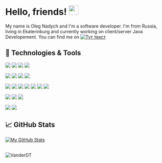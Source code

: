 # Hello, friends! <img src="https://raw.githubusercontent.com/MartinHeinz/MartinHeinz/master/wave.gif" width="30px">

My name is Oleg Nadych and I'm a software developer. I'm from Russia, living in Ekaterinburg and currently working on client/server Java Developement. You can find me on [![Тут текст](http://component-m.ru/wp-content/uploads/2021/11/linkedin20.png)](https://www.linkedin.com/in/oleg-nadych-a8b06012a)

## 🔧 Technologies & Tools
![](https://img.shields.io/badge/Code-Java-informational?style=flat&logo=java&logoColor=white&color=1283c4)
![](https://img.shields.io/badge/Code-Spring-informational?style=flat&logo=spring&logoColor=white&color=1283c4)
![](https://img.shields.io/badge/Code-SpringBoot-informational?style=flat&logo=spring-boot&logoColor=white&color=1283c4)
![](https://img.shields.io/badge/Code-SpringSecurity-informational?style=flat&logo=Spring-Security&logoColor=white&color=1283c4)

![](https://img.shields.io/badge/Tools-Hibernate-informational?style=flat&logo=hibernate&logoColor=white&color=f48041)
![](https://img.shields.io/badge/Tools-MySQL-informational?style=flat&logo=mysql&logoColor=white&color=f48041)
![](https://img.shields.io/badge/Tools-PostgreSQL-informational?style=flat&logo=postgresql&logoColor=white&color=f48041)
![](https://img.shields.io/badge/Tools-Maven-informational?style=flat&logo=ApacheMaven&logoColor=white&color=f48041)

![](https://img.shields.io/badge/Code-NodeJS-informational?style=flat&logo=nodedotjs&logoColor=white&color=339933)
![](https://img.shields.io/badge/Code-AngularJS-informational?style=flat&logo=angularjs&logoColor=white&color=339933)
![](https://img.shields.io/badge/Code-JavaScript-informational?style=flat&logo=javascript&logoColor=white&color=339933)
![](https://img.shields.io/badge/Code-JQuery-informational?style=flat&logo=jquery&logoColor=white&color=339933)
![](https://img.shields.io/badge/Code-HTML-informational?style=flat&logo=html5&logoColor=white&color=339933)
![](https://img.shields.io/badge/Code-CSS-informational?style=flat&logo=css3&logoColor=white&color=339933)
![](https://img.shields.io/badge/Code-BootStrap-informational?style=flat&logo=bootstrap&logoColor=white&color=339933)

![](https://img.shields.io/badge/Tools-Thymeleaf-informational?style=flat&logo=Thymeleaf&logoColor=white&color=339933)
![](https://img.shields.io/badge/Tools-Vaadin-informational?style=flat&logo=vaadin&logoColor=white&color=339933)
![](https://img.shields.io/badge/Tools-GitLab-informational?style=flat&logo=GitLab&logoColor=white&color=339933)

![](https://img.shields.io/badge/Editor-IntelliJ_IDEA-informational?style=flat&logo=intellij-idea&logoColor=white&color=339933)
![](https://img.shields.io/badge/Messenger-Slack-informational?style=flat&logo=Slack&logoColor=white&color=339933)


## &#x1f4c8; GitHub Stats

<a href="https://github.com/VanderDT">
  <img align="center" src="https://github-readme-stats.vercel.app/api?username=VanderDT&show_icons=true&line_height=27&count_private=falsh&title_color=ffffff&text_color=c9cacc&icon_color=2bbc8a&bg_color=1d1f21" alt="My GitHub Stats" />
</a>
<br><br>
<p align="left"><img src="https://komarev.com/ghpvc/?username=VanderDT&label=Profile%20views&color=2bbc8a&style=flat" alt="VanderDT"/></p>


<!--
**VanderDT/VanderDT** is a ✨ _special_ ✨ repository because its `README.md` (this file) appears on your GitHub profile.

Here are some ideas to get you started:

- 🔭 I’m currently working on ...
- 🌱 I’m currently learning ...
- 👯 I’m looking to collaborate on ...
- 🤔 I’m looking for help with ...
- 💬 Ask me about ...
- 📫 How to reach me: ...
- 😄 Pronouns: ...
- ⚡ Fun fact: ...
-->
